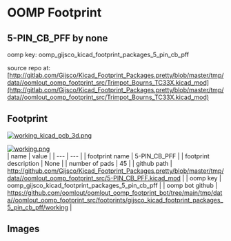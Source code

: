 # OOMP Footprint  
## 5-PIN_CB_PFF  by none  
  
oomp key: oomp_gijsco_kicad_footprint_packages_5_pin_cb_pff  
  
source repo at: [http://gitlab.com/Gijsco/Kicad_Footprint_Packages.pretty/blob/master/tmp/data//oomlout_oomp_footprint_src/Trimpot_Bourns_TC33X.kicad_mod](http://gitlab.com/Gijsco/Kicad_Footprint_Packages.pretty/blob/master/tmp/data//oomlout_oomp_footprint_src/Trimpot_Bourns_TC33X.kicad_mod)  
## Footprint  
  
[![working_kicad_pcb_3d.png](working_kicad_pcb_3d_600.png)](working_kicad_pcb_3d.png)  
  
[![working.png](working_600.png)](working.png)  
| name | value | 
| --- | --- | 
| footprint name | 5-PIN_CB_PFF | 
| footprint description | None | 
| number of pads | 45 | 
| github path | http://github.com/Gijsco/Kicad_Footprint_Packages.pretty/blob/master/tmp/data//oomlout_oomp_footprint_src/5-PIN_CB_PFF.kicad_mod | 
| oomp key | oomp_gijsco_kicad_footprint_packages_5_pin_cb_pff | 
| oomp bot github | https://github.com/oomlout/oomlout_oomp_footprint_bot/tree/main/tmp/data//oomlout_oomp_footprint_src/footprints/gijsco_kicad_footprint_packages_5_pin_cb_pff/working | 
## Images  
